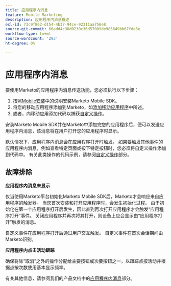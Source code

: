 ```yaml
---
title: 应用程序内消息
feature: Mobile Marketing
description: 应用程序内消息概述
exl-id: 73c9f862-d154-4b37-94ce-92311aa756e8
source-git-commit: 66add4c38d0230c36d57009de985649bb67fde3e
workflow-type: tm+mt
source-wordcount: '293'
ht-degree: 0%

---
```


# 应用程序内消息

要使用Marketo的应用程序内消息传送功能，您必须执行以下步骤：

1. 按照[Mobile安装](installation.md)中的说明安装Marketo Mobile SDK。
1. 将您的移动应用程序添加到Marketo，如[添加移动应用程序](https://experienceleague.adobe.com/zh-hans/docs/marketo/using/product-docs/mobile-marketing/admin/add-a-mobile-app)中所述。
1. 或者，向移动应用添加代码以捕获[自定义操作](custom-actions.md)。

安装Marketo Mobile SDK并在Marketo中添加完您的应用程序后，便可以发送应用程序内消息，该消息将在用户打开您的应用程序时显示。

默认情况下，应用程序内消息会在应用程序打开时触发。 如果要触发其他事件的应用程序内消息，例如查看特定页面或按下特定按钮时，您必须将自定义操作添加到代码中。 有关此类操作的代码示例，请参阅[自定义操作](custom-actions.md)部分。

## 故障排除

**应用程序内消息未显示**

仅当使用Marketo平台初始化Marketo Mobile SDK后，Marketo才会响应来自应用程序的触发器。 当您首次安装和打开应用程序时，会发生初始化过程。 由于初始化在第一个应用程序打开后发生，因此直到再次打开应用程序才会触发“应用程序打开”事件。 关闭应用程序并再次将其打开，则设备上应会显示由“应用程序打开”触发的消息。

自定义事件在应用程序打开后通过用户交互触发。 自定义事件在首次会话期间由Marketo识别。

**应用程序内点击活动跟踪**

确保将除“取消”之外的操作分配给主要按钮或次要按钮之一，以跟踪点按活动并根据点按次数使用基本显示频率。

有关其他信息，请参阅我们的产品文档中的[应用程序内消息](https://experienceleague.adobe.com/zh-hans/docs/marketo/using/product-docs/mobile-marketing/in-app-messages/creating-in-app-messages/create-an-in-app-message)部分。
